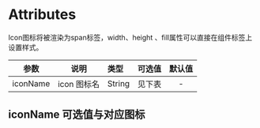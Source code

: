 # Attributes

Icon图标将被渲染为span标签，width、height 、fill属性可以直接在组件标签上设置样式。

参数   |   说明   |   类型     |   可选值   |   默认值
---- |:----:|:---- |:---- |:----:|
iconName   |   icon 图标名   |   String   | 见下表 | -

## iconName 可选值与对应图标
